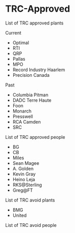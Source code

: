 # TRC-Approved

List of TRC approved plants

Current
- Optimal
- RTI 
- QRP 
- Pallas
- MPO
- Record Industry Haarlem
- Precision Canada

Past
- Columbia Pitman
- DADC Terre Haute
- Foon
- Monarch
- Presswell
- RCA Camden
- SRC 

List of TRC approved people

- BG
- CB
- Miles
- Sean Magee
- A. Golden
- Kevin Gray
- Heino Leja
- RKS@Sterling
- Greg@FT

List of TRC avoid plants
- BMG
- United

List of TRC avoid people
